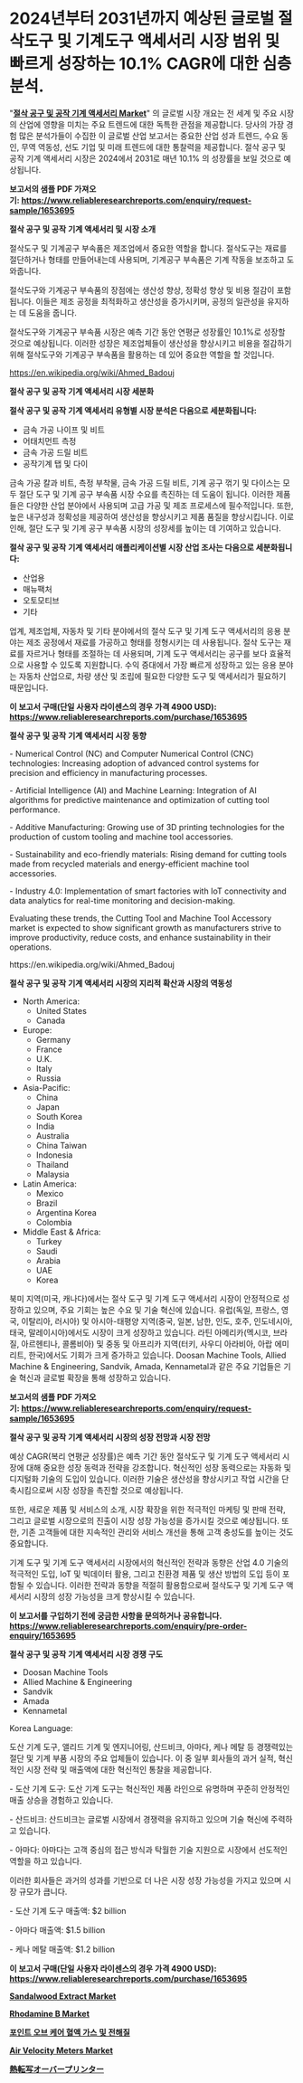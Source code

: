 <p><h1>2024년부터 2031년까지 예상된 글로벌 절삭도구 및 기계도구 액세서리 시장 범위 및 빠르게 성장하는 10.1% CAGR에 대한 심층 분석.</h1></p><p>"<strong><a href="https://www.reliableresearchreports.com/cutting-tool-and-machine-tool-accessory-r1653695">절삭 공구 및 공작 기계 액세서리 Market</a></strong>" 의 글로벌 시장 개요는 전 세계 및 주요 시장의 산업에 영향을 미치는 주요 트렌드에 대한 독특한 관점을 제공합니다. 당사의 가장 경험 많은 분석가들이 수집한 이 글로벌 산업 보고서는 중요한 산업 성과 트렌드, 수요 동인, 무역 역동성, 선도 기업 및 미래 트렌드에 대한 통찰력을 제공합니다. 절삭 공구 및 공작 기계 액세서리 시장은 2024에서 2031로 매년 10.1% 의 성장률을 보일 것으로 예상됩니다.</p>
<p><strong>보고서의 샘플 PDF 가져오기:&nbsp;<a href="https://www.reliableresearchreports.com/enquiry/request-sample/1653695">https://www.reliableresearchreports.com/enquiry/request-sample/1653695</a></strong></p>
<p><strong>절삭 공구 및 공작 기계 액세서리 및 시장 소개</strong></p>
<p><p>절삭도구 및 기계공구 부속품은 제조업에서 중요한 역할을 합니다. 절삭도구는 재료를 절단하거나 형태를 만들어내는데 사용되며, 기계공구 부속품은 기계 작동을 보조하고 도와줍니다.</p><p>절삭도구와 기계공구 부속품의 장점에는 생산성 향상, 정확성 향상 및 비용 절감이 포함됩니다. 이들은 제조 공정을 최적화하고 생산성을 증가시키며, 공정의 일관성을 유지하는 데 도움을 줍니다. </p><p>절삭도구와 기계공구 부속품 시장은 예측 기간 동안 연평균 성장률인 10.1%로 성장할 것으로 예상됩니다. 이러한 성장은 제조업체들이 생산성을 향상시키고 비용을 절감하기 위해 절삭도구와 기계공구 부속품을 활용하는 데 있어 중요한 역할을 할 것입니다.</p></p>
<p><a href="https://en.wikipedia.org/wiki/Ahmed_Badouj">https://en.wikipedia.org/wiki/Ahmed_Badouj</a></p>
<p><strong>절삭 공구 및 공작 기계 액세서리 시장 세분화</strong></p>
<p><strong>절삭 공구 및 공작 기계 액세서리 유형별 시장 분석은 다음으로 세분화됩니다:</strong></p>
<p><ul><li>금속 가공 나이프 및 비트</li><li>어태치먼트 측정</li><li>금속 가공 드릴 비트</li><li>공작기계 탭 및 다이</li></ul></p>
<p><p>금속 가공 칼과 비트, 측정 부착물, 금속 가공 드릴 비트, 기계 공구 꺾기 및 다이스는 모두 절단 도구 및 기계 공구 부속품 시장 수요를 촉진하는 데 도움이 됩니다. 이러한 제품들은 다양한 산업 분야에서 사용되며 고급 가공 및 제조 프로세스에 필수적입니다. 또한, 높은 내구성과 정확성을 제공하여 생산성을 향상시키고 제품 품질을 향상시킵니다. 이로 인해, 절단 도구 및 기계 공구 부속품 시장의 성장세를 높이는 데 기여하고 있습니다.</p></p>
<p><strong>절삭 공구 및 공작 기계 액세서리 애플리케이션별 시장 산업 조사는 다음으로 세분화됩니다:</strong></p>
<p><ul><li>산업용</li><li>매뉴팩처</li><li>오토모티브</li><li>기타</li></ul></p>
<p><p>업계, 제조업체, 자동차 및 기타 분야에서의 절삭 도구 및 기계 도구 액세서리의 응용 분야는 제조 공정에서 재료를 가공하고 형태를 정형시키는 데 사용됩니다. 절삭 도구는 재료를 자르거나 형태를 조절하는 데 사용되며, 기계 도구 액세서리는 공구를 보다 효율적으로 사용할 수 있도록 지원합니다. 수익 증대에서 가장 빠르게 성장하고 있는 응용 분야는 자동차 산업으로, 차량 생산 및 조립에 필요한 다양한 도구 및 액세서리가 필요하기 때문입니다.</p></p>
<p><strong>이 보고서 구매(단일 사용자 라이센스의 경우 가격 4900 USD): <a href="https://www.reliableresearchreports.com/purchase/1653695">https://www.reliableresearchreports.com/purchase/1653695</a></strong></p>
<p><strong>절삭 공구 및 공작 기계 액세서리 시장 동향</strong></p>
<p><p>- Numerical Control (NC) and Computer Numerical Control (CNC) technologies: Increasing adoption of advanced control systems for precision and efficiency in manufacturing processes.</p><p>- Artificial Intelligence (AI) and Machine Learning: Integration of AI algorithms for predictive maintenance and optimization of cutting tool performance.</p><p>- Additive Manufacturing: Growing use of 3D printing technologies for the production of custom tooling and machine tool accessories.</p><p>- Sustainability and eco-friendly materials: Rising demand for cutting tools made from recycled materials and energy-efficient machine tool accessories.</p><p>- Industry 4.0: Implementation of smart factories with IoT connectivity and data analytics for real-time monitoring and decision-making.</p><p>Evaluating these trends, the Cutting Tool and Machine Tool Accessory market is expected to show significant growth as manufacturers strive to improve productivity, reduce costs, and enhance sustainability in their operations.</p></p>
<p>https://en.wikipedia.org/wiki/Ahmed_Badouj</p>
<p><strong>절삭 공구 및 공작 기계 액세서리 시장의 지리적 확산과 시장의 역동성</strong></p>
<p><ul>
    <li>
        North America:
        <ul>
            <li>United States</li>
            <li>Canada</li>
        </ul>
    </li>
    <li>
        Europe:
        <ul>
            <li>Germany</li>
            <li>France</li>
            <li>U.K.</li>
            <li>Italy</li>
            <li>Russia</li>
        </ul>
    </li>
    <li>
        Asia-Pacific:
        <ul>
            <li>China</li>
            <li>Japan</li>
            <li>South Korea</li>
            <li>India</li>
            <li>Australia</li>
            <li>China Taiwan</li>
            <li>Indonesia</li>
            <li>Thailand</li>
            <li>Malaysia</li>
        </ul>
    </li>
    <li>
        Latin America:
        <ul>
            <li>Mexico</li>
            <li>Brazil</li>
            <li>Argentina Korea</li>
            <li>Colombia</li>
        </ul>
    </li>
    <li>
        Middle East & Africa:
        <ul>
            <li>Turkey</li>
            <li>Saudi</li>
            <li>Arabia</li>
            <li>UAE</li>
            <li>Korea</li>
        </ul>
    </li>
    </ul></p>
<p><p>북미 지역(미국, 캐나다)에서는 절삭 도구 및 기계 도구 액세서리 시장이 안정적으로 성장하고 있으며, 주요 기회는 높은 수요 및 기술 혁신에 있습니다. 유럽(독일, 프랑스, 영국, 이탈리아, 러시아) 및 아시아-태평양 지역(중국, 일본, 남한, 인도, 호주, 인도네시아, 태국, 말레이시아)에서도 시장이 크게 성장하고 있습니다. 라틴 아메리카(멕시코, 브라질, 아르헨티나, 콜롬비아) 및 중동 및 아프리카 지역(터키, 사우디 아라비아, 아랍 에미리트, 한국)에서도 기회가 크게 증가하고 있습니다. Doosan Machine Tools, Allied Machine & Engineering, Sandvik, Amada, Kennametal과 같은 주요 기업들은 기술 혁신과 글로벌 확장을 통해 성장하고 있습니다.</p></p>
<p><strong>보고서의 샘플 PDF 가져오기:&nbsp;<a href="https://www.reliableresearchreports.com/enquiry/request-sample/1653695">https://www.reliableresearchreports.com/enquiry/request-sample/1653695</a></strong></p>
<p><strong>절삭 공구 및 공작 기계 액세서리 시장의 성장 전망과 시장 전망</strong></p>
<p><p>예상 CAGR(복리 연평균 성장률)은 예측 기간 동안 절삭도구 및 기계 도구 액세서리 시장에 대해 중요한 성장 동력과 전략을 강조합니다. 혁신적인 성장 동력으로는 자동화 및 디지털화 기술의 도입이 있습니다. 이러한 기술은 생산성을 향상시키고 작업 시간을 단축시킴으로써 시장 성장을 촉진할 것으로 예상됩니다.</p><p>또한, 새로운 제품 및 서비스의 소개, 시장 확장을 위한 적극적인 마케팅 및 판매 전략, 그리고 글로벌 시장으로의 진출이 시장 성장 가능성을 증가시킬 것으로 예상됩니다. 또한, 기존 고객들에 대한 지속적인 관리와 서비스 개선을 통해 고객 충성도를 높이는 것도 중요합니다.</p><p>기계 도구 및 기계 도구 액세서리 시장에서의 혁신적인 전략과 동향은 산업 4.0 기술의 적극적인 도입, IoT 및 빅데이터 활용, 그리고 친환경 제품 및 생산 방법의 도입 등이 포함될 수 있습니다. 이러한 전략과 동향을 적절히 활용함으로써 절삭도구 및 기계 도구 액세서리 시장의 성장 가능성을 크게 향상시킬 수 있습니다.</p></p>
<p><strong>이 보고서를 구입하기 전에 궁금한 사항을 문의하거나 공유합니다. <a href="https://www.reliableresearchreports.com/enquiry/pre-order-enquiry/1653695">https://www.reliableresearchreports.com/enquiry/pre-order-enquiry/1653695</a></strong></p>
<p><strong>절삭 공구 및 공작 기계 액세서리 시장 경쟁 구도</strong></p>
<p><ul><li>Doosan Machine Tools</li><li>Allied Machine & Engineering</li><li>Sandvik</li><li>Amada</li><li>Kennametal</li></ul></p>
<p><p>Korea Language:</p><p>도산 기계 도구, 앨리드 기계 및 엔지니어링, 산드비크, 아마다, 케나 메탈 등 경쟁력있는 절단 및 기계 부품 시장의 주요 업체들이 있습니다. 이 중 일부 회사들의 과거 실적, 혁신적인 시장 전략 및 매출액에 대한 혁신적인 통찰을 제공합니다.</p><p>- 도산 기계 도구: 도산 기계 도구는 혁신적인 제품 라인으로 유명하며 꾸준히 안정적인 매출 상승을 경험하고 있습니다.</p><p>- 산드비크: 산드비크는 글로벌 시장에서 경쟁력을 유지하고 있으며 기술 혁신에 주력하고 있습니다.</p><p>- 아마다: 아마다는 고객 중심의 접근 방식과 탁월한 기술 지원으로 시장에서 선도적인 역할을 하고 있습니다.</p><p>이러한 회사들은 과거의 성과를 기반으로 더 나은 시장 성장 가능성을 가지고 있으며 시장 규모가 큽니다.</p><p>- 도산 기계 도구 매출액: $2 billion</p><p>- 아마다 매출액: $1.5 billion</p><p>- 케나 메탈 매출액: $1.2 billion</p></p>
<p><strong>이 보고서 구매(단일 사용자 라이센스의 경우 가격 4900 USD): <a href="https://www.reliableresearchreports.com/purchase/1653695">https://www.reliableresearchreports.com/purchase/1653695</a></strong></p>
<p><strong><p><a href="https://www.linkedin.com/pulse/sandalwood-extract-market-share-size-trends-industry-analysis-prwvc?trackingId=XXJ%2BhE8iQlmxqHekrUxaOw%3D%3D">Sandalwood Extract Market</a></p><p><a href="https://www.linkedin.com/pulse/rhodamine-b-market-global-share-ranking-overall-sales-demand-togkc?trackingId=RHU9u7S%2FRUuBHo4N%2BUf7yA%3D%3D">Rhodamine B Market</a></p><p><a href="https://medium.com/@derrickmafrks96745/%EA%B8%80%EB%A1%9C%EB%B2%8C-%ED%8F%AC%EC%9D%B8%ED%8A%B8-%EC%98%A4%EB%B8%8C-%EC%BC%80%EC%96%B4-%ED%98%88%EC%95%A1-%EA%B0%80%EC%8A%A4-%EB%B0%8F-%EC%A0%84%ED%95%B4%EC%A7%88-%EC%8B%9C%EC%9E%A5-%ED%8A%B8%EB%A0%8C%EB%93%9C-%EB%B0%8F-%EC%84%B1%EC%9E%A5-%EA%B8%B0%ED%9A%8C%EB%A5%BC-%EC%A7%80%EC%97%AD%EB%B3%84-%EC%9C%A0%ED%98%95-%EA%B8%B0%EA%B8%B0-%EC%86%8C%EB%AA%A8%ED%92%88-%EB%B0%8F-%EC%9D%91%EC%9A%A9%EB%B6%84%EC%95%BC-%EA%B0%80%EC%A0%95-%EA%B0%84%ED%98%B8-%EB%B3%91%EC%9B%90-%EB%B0%8F-%ED%81%B4%EB%A6%AC%EB%8B%89-%EC%97%B0%EA%B5%AC%EA%B8%B0%EA%B4%80-%EA%B8%B0%ED%83%80-%EC%97%90-415cd0a790ac">포인트 오브 케어 혈액 가스 및 전해질</a></p><p><a href="https://medium.com/@charles.fisher4346/global-air-velocity-meters-market-opportunities-and-forecast-for-period-from-2024-to-2031-9ed88b7083a1">Air Velocity Meters Market</a></p><p><a href="https://medium.com/@novastamm2023/%E6%AC%A1%E3%81%AE%E6%96%87%E7%AB%A0%E3%82%92%E6%97%A5%E6%9C%AC%E8%AA%9E%E3%81%AB%E7%BF%BB%E8%A8%B3%E3%81%97%E3%81%A6%E3%81%8F%E3%81%A0%E3%81%95%E3%81%84-%E5%9C%B0%E5%9F%9F-%E8%A3%BD%E5%93%81-%E3%82%A8%E3%83%B3%E3%83%89%E3%83%A6%E3%83%BC%E3%82%B9%E5%88%A5%E3%81%AE%E3%82%B0%E3%83%AD%E3%83%BC%E3%83%90%E3%83%AB%E3%82%B5%E3%83%BC%E3%83%9E%E3%83%AB%E3%83%88%E3%83%A9%E3%83%B3%E3%82%B9%E3%83%95%E3%82%A1%E3%83%BC%E3%82%AA%E3%83%BC%E3%83%90%E3%83%BC%E3%83%97%E3%83%AA%E3%83%B3%E3%82%BF%E3%83%BC%E5%B8%82%E5%A0%B4%E3%81%AE%E7%8A%B6%E6%B3%81-2024%E5%B9%B4-2031%E5%B9%B4-%E3%81%A8%E4%BA%88%E6%B8%AC-29375a996aa7">熱転写オーバープリンター</a></p></strong></p>
<p></p>
